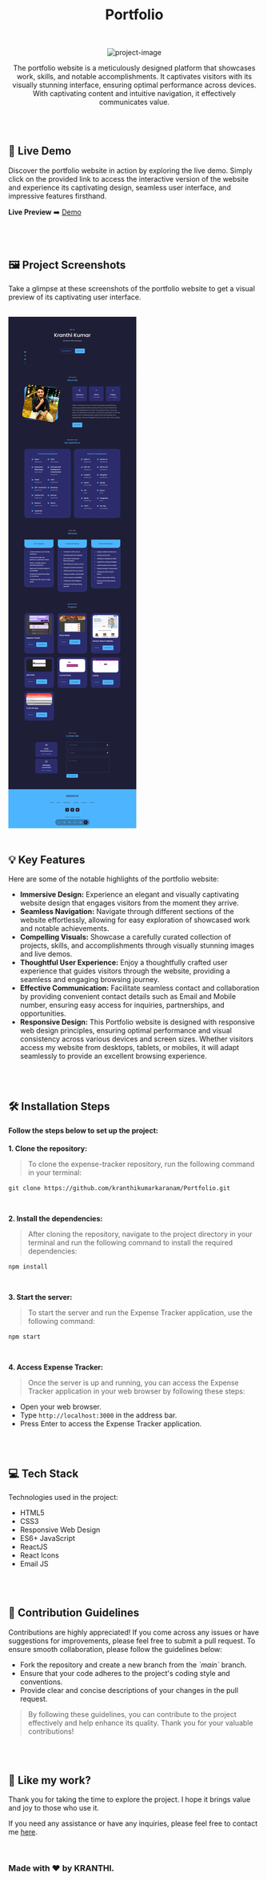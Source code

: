 <h1 align="center" id="title">Portfolio</h1>

<br>

<p align="center"><img src="https://socialify.git.ci/kranthikumarkaranam/Portfolio/image?description=1&amp;descriptionEditable=Showcasing%20Skills%20and%20Achievements%3A%20Building%20a%20Professional%20Portfolio&amp;font=Raleway&amp;language=1&amp;name=1&amp;owner=1&amp;pattern=Signal&amp;theme=Auto" alt="project-image"></p>

<p align="center" id="description" >The portfolio website is a meticulously designed platform that showcases work, skills, and notable accomplishments. It captivates visitors with its visually stunning interface, ensuring optimal performance across devices. With captivating content and intuitive navigation, it effectively communicates value.</p>

<br>
<br>

<h2>🚀 Live Demo</h2>

<p>Discover the portfolio website in action by exploring the live demo. Simply click on the provided link to access the interactive version of the website and experience its captivating design, seamless user interface, and impressive features firsthand.</p>

**Live Preview** ➡️ <a href="https://kranthi-kumar.netlify.app/" target="_blank" rel="noopener noreferrer">Demo</a>

<br>
<br>

<h2>🖼️ Project Screenshots</h2>

<p>Take a glimpse at these screenshots of the portfolio website to get a visual preview of its captivating user interface.</p>

<br>

<img src="https://raw.githubusercontent.com/kranthikumarkaranam/Portfolio/main/Kranthi-s-Portfolio_Desktop.png" width="auto" height="auto">
  
<br>
<br>

<h2>💡 Key Features</h2>

Here are some of the notable highlights of the portfolio website:

* __Immersive Design:__ Experience an elegant and visually captivating website design that engages visitors from the moment they arrive.
* __Seamless Navigation:__ Navigate through different sections of the website effortlessly, allowing for easy exploration of showcased work and notable achievements.
* __Compelling Visuals:__ Showcase a carefully curated collection of projects, skills, and accomplishments through visually stunning images and live demos.
* __Thoughtful User Experience:__ Enjoy a thoughtfully crafted user experience that guides visitors through the website, providing a seamless and engaging browsing journey.
* __Effective Communication:__ Facilitate seamless contact and collaboration by providing convenient contact details such as Email and Mobile number, ensuring easy access for inquiries, partnerships, and opportunities.
* __Responsive Design:__ This Portfolio website is designed with responsive web design principles, ensuring optimal performance and visual consistency across various devices and screen sizes. Whether visitors access my website from desktops, tablets, or mobiles, it will adapt seamlessly to provide an excellent browsing experience.

<br>
<br>

<h2>🛠️ Installation Steps</h2>
<h4>Follow the steps below to set up the project:</h4>

<p style="font-weight: bold;">1. Clone the repository:</p>

> To clone the expense-tracker repository, run the following command in your terminal:

```
git clone https://github.com/kranthikumarkaranam/Portfolio.git
```

<br>

<p style="font-weight: bold;">2. Install the dependencies:</p>

> After cloning the repository, navigate to the project directory in your terminal and run the following command to install the required dependencies:

```
npm install
```

<br>

<p style="font-weight: bold;">3. Start the server:</p>

> To start the server and run the Expense Tracker application, use the following command:


```
npm start
```

<br>

<p style="font-weight: bold;">4. Access Expense Tracker:</p>

> Once the server is up and running, you can access the Expense Tracker application in your web browser by following these steps:

* Open your web browser.
* Type `http://localhost:3000` in the address bar.
* Press Enter to access the Expense Tracker application.

<br>
<br>

<h2>💻 Tech Stack</h2>

Technologies used in the project:

* HTML5
* CSS3
* Responsive Web Design
* ES6+ JavaScript
* ReactJS
* React Icons
* Email JS

<br>
<br>

<h2>🍰 Contribution Guidelines</h2>

Contributions are highly appreciated! If you come across any issues or have suggestions for improvements, please feel free to submit a pull request. To ensure smooth collaboration, please follow the guidelines below:

* Fork the repository and create a new branch from the _\`main\`_ branch.
* Ensure that your code adheres to the project's coding style and conventions.
* Provide clear and concise descriptions of your changes in the pull request.

> By following these guidelines, you can contribute to the project effectively and help enhance its quality. Thank you for your valuable contributions!

<br>
<br>

<h2>💖 Like my work?</h2>

<P>Thank you for taking the time to explore the project. I hope it brings value and joy to those who use it.</P>

<p>If you need any assistance or have any inquiries, please feel free to contact me <a href="mailto:2019271@iiitdmj.ac.in" target="_blank" rel="noopener noreferrer">here</a>.</p>

<br>

<h3>Made with ❤️ by KRANTHI.</h3>

<br>
